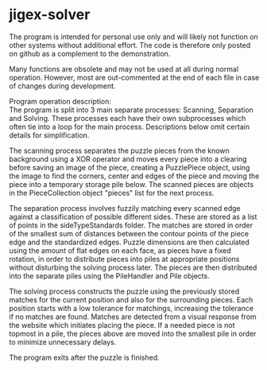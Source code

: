 # jigex-solver

The program is intended for personal use only and will likely not function on other systems without additional effort. The code is therefore only posted on github as a complement to the demonstration.

Many functions are obsolete and may not be used at all during normal operation. However, most are out-commented at the end of each file in case of changes during development.

Program operation description: <br />
The program is split into 3 main separate processes: Scanning, Separation and Solving. These processes each have their own subprocesses which often tie into a loop for the main process. Descriptions below omit certain details for simplification.

The scanning process separates the puzzle pieces from the known background using a XOR operator and moves every piece into a clearing before saving an image of the piece, creating a PuzzlePiece object, using the image to find the corners, center and edges of the piece and moving the piece into a temporary storage pile below. The scanned pieces are objects in the PieceCollection object "pieces" list for the next process.

The separation process involves fuzzily matching every scanned edge against a classification of possible different sides. These are stored as a list of points in the sideTypeStandards folder. The matches are stored in order of the smallest sum of distances between the contour points of the piece edge and the standardized edges. Puzzle dimensions are then calculated using the amount of flat edges on each face, as pieces have a fixed rotation, in order to distribute pieces into piles at appropriate positions without disturbing the solving process later. The pieces are then distributed into the separate piles using the PileHandler and Pile objects.

The solving process constructs the puzzle using the previously stored matches for the current position and also for the surrounding pieces. Each position starts with a low tolerance for matchings, increasing the tolerance if no matches are found. Matches are detected from a visual response from the website which initiates placing the piece. If a needed piece is not topmost in a pile, the pieces above are moved into the smallest pile in order to minimize unnecessary delays.

The program exits after the puzzle is finished.
